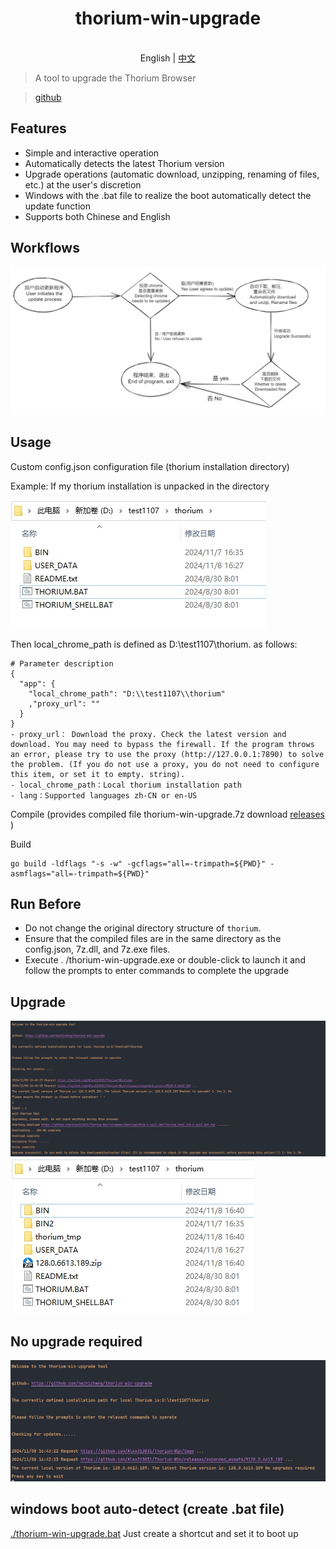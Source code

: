<h1 align="center">thorium-win-upgrade</h1>

<p align="center">
    <br> English | <a href="./README-CN.md">中文</a>
</p>

> A tool to upgrade the Thorium Browser

> [github](https://github.com/hezhizheng/thorium-win-upgrade)

## Features
- Simple and interactive operation
- Automatically detects the latest Thorium version
- Upgrade operations (automatic download, unzipping, renaming of files, etc.) at the user's discretion
- Windows with the .bat file to realize the boot automatically detect the update function
- Supports both Chinese and English

## Workflows
![free-pic](./images/1.png)


## Usage
Custom config.json configuration file (thorium installation directory)

Example: If my thorium installation is unpacked in the directory

![free-pic](./images/22.png)

Then local_chrome_path is defined as D:\test1107\thorium. as follows:
```
# Parameter description
{
  "app": {
    "local_chrome_path": "D:\\test1107\\thorium"
    ,"proxy_url": ""
  }
}
- proxy_url： Download the proxy. Check the latest version and download. You may need to bypass the firewall. If the program throws an error, please try to use the proxy (http://127.0.0.1:7890) to solve the problem. (If you do not use a proxy, you do not need to configure this item, or set it to empty. string).
- local_chrome_path：Local thorium installation path
- lang：Supported languages zh-CN or en-US
```

Compile (provides compiled file thorium-win-upgrade.7z download [releases](https://github.com/hezhizheng/thorium-win-upgrade/releases) )

Build
```
go build -ldflags "-s -w" -gcflags="all=-trimpath=${PWD}" -asmflags="all=-trimpath=${PWD}"
```

## Run Before
- Do not change the original directory structure of `thorium`.
- Ensure that the compiled files are in the same directory as the config.json, 7z.dll, and 7z.exe files.
- Execute . /thorium-win-upgrade.exe or double-click to launch it and follow the prompts to enter commands to complete the upgrade

## Upgrade

![free-pic](./images/en33.png)
![free-pic](./images/44.png)


## No upgrade required

![free-pic](./images/en55.png)

## windows boot auto-detect (create .bat file)

[./thorium-win-upgrade.bat](./thorium-win-upgrade.bat) Just create a shortcut and set it to boot up